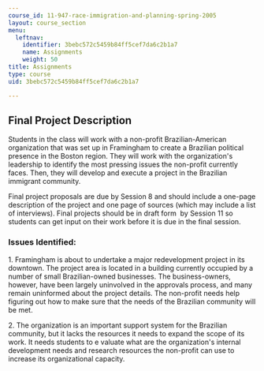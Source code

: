 ```yaml
---
course_id: 11-947-race-immigration-and-planning-spring-2005
layout: course_section
menu:
  leftnav:
    identifier: 3bebc572c5459b84ff5cef7da6c2b1a7
    name: Assignments
    weight: 50
title: Assignments
type: course
uid: 3bebc572c5459b84ff5cef7da6c2b1a7

---
```


Final Project Description
-------------------------

Students in the class will work with a non-profit Brazilian-American organization that was set up in Framingham to create a Brazilian political presence in the Boston region. They will work with the organization's leadership to identify the most pressing issues the non-profit currently faces. Then, they will develop and execute a project in the Brazilian immigrant community.

Final project proposals are due by Session 8 and should include a one-page description of the project and one page of sources (which may include a list of interviews). Final projects should be in draft form  by Session 11 so students can get input on their work before it is due in the final session.

### Issues Identified:

1\. Framingham is about to undertake a major redevelopment project in its downtown. The project area is located in a building currently occupied by a number of small Brazilian-owned businesses. The business-owners, however, have been largely uninvolved in the approvals process, and many remain uninformed about the project details. The non-profit needs help figuring out how to make sure that the needs of the Brazilian community will be met.

2\. The organization is an important support system for the Brazilian community, but it lacks the resources it needs to expand the scope of its work. It needs students to e valuate what are the organization's internal development needs and research resources the non-profit can use to increase its organizational capacity.